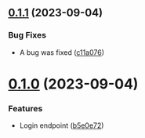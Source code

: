 ## [0.1.1](https://github.com/PedroChDesarrollo/github-workflows-cicd/compare/v0.1.0...v0.1.1) (2023-09-04)


### Bug Fixes

* A bug was fixed ([c11a076](https://github.com/PedroChDesarrollo/github-workflows-cicd/commit/c11a076974dbc28745927e8eb6f5e323462c758f))



# [0.1.0](https://github.com/PedroChDesarrollo/github-workflows-cicd/compare/b5e0e72174747f45a4f7728bca9aac3d96c08e54...v0.1.0) (2023-09-04)


### Features

* Login endpoint ([b5e0e72](https://github.com/PedroChDesarrollo/github-workflows-cicd/commit/b5e0e72174747f45a4f7728bca9aac3d96c08e54))



